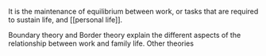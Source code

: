 It is the maintenance of equilibrium between work, or tasks that are required to sustain life, and [[personal life]].

Boundary theory and Border theory explain the different aspects of the relationship between work and family life. Other theories 